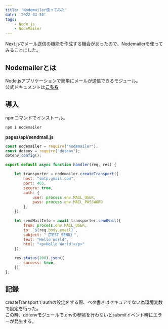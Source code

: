 ```yaml
---
title: 'Nodemailer使ってみた'
date: '2022-04-30'
tags:
    - Node.js
    - NodeMailer
---
```


Next.jsでメール送信の機能を作成する機会があったので、Nodemailerを使ってみることにした。

## Nodemailerとは

Node.jsアプリケーションで簡単にメールが送信できるモジュール。  
公式ドキュメントは[**こちら**](https://nodemailer.com/about/)  

## 導入  

npmコマンドでインストール。

``` javascript
npm i nodemailer
```

**pages/api/sendmail.js**

``` javascript
const nodemailer = require("nodemailer");
const dotenv = require("dotenv");
dotenv.config();

export default async function handler(req, res) {

    let transporter = nodemailer.createTransport({
        host: "smtp.gmail.com",
        port: 465,
        secure: true,
        auth: {
            user: process.env.MAIL_USER,
            pass: process.env.MAIL_PASSWORD
        },
    });

    let sendMailInfo = await transporter.sendMail({
        from: process.env.MAIL_USER,
        to: `${req.body.email}`,
        subject: "【TEST SEND】",
        text: "Hello World",
        html: "<p>Hello World!</p>"
    });

    res.status(200).json({
        success: true,
    })
};
```

## 記録

createTransportでauthの設定をする際、ベタ書きはセキュアでない為環境変数で設定を行った。  
この時、dotenvモジュールで.envの参照を行わないとsubmitイベント時にエラーが発生する。
